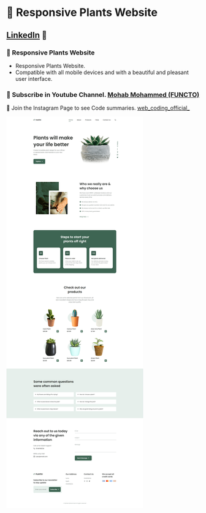 # 💼 Responsive Plants Website
## [LinkedIn](https://www.linkedin.com/in/mohab-mohammed-59a317176/) 💙
### 💼 Responsive Plants Website

- Responsive Plants Website.
- Compatible with all mobile devices and with a beautiful and pleasant user interface.

### 💙 Subscribe in Youtube Channel. [Mohab Mohammed (FUNCTO)](https://www.youtube.com/channel/UCo92JwtW5CbyN3XO6O0qocA)

💙 Join the Instagram Page to see  Code summaries. [web_coding_official_](https://www.instagram.com/web_coding_official_/)

![preview img](plants%20website%20-%20.png)

